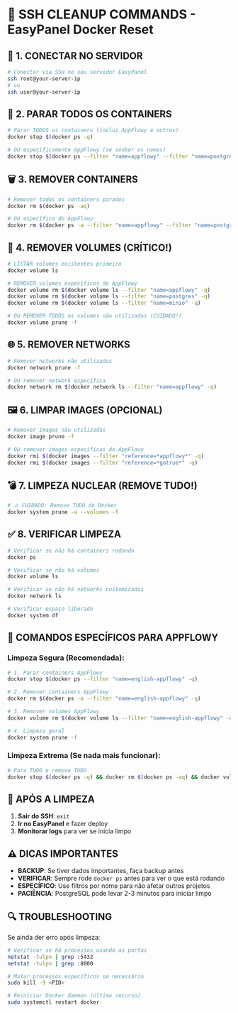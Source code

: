 # 🧹 SSH CLEANUP COMMANDS - EasyPanel Docker Reset

## 🔐 **1. CONECTAR NO SERVIDOR**

```bash
# Conectar via SSH no seu servidor EasyPanel
ssh root@your-server-ip
# ou
ssh user@your-server-ip
```

## 🛑 **2. PARAR TODOS OS CONTAINERS**

```bash
# Parar TODOS os containers (inclui AppFlowy e outros)
docker stop $(docker ps -q)

# OU especificamente AppFlowy (se souber os nomes)
docker stop $(docker ps --filter "name=appflowy" --filter "name=postgres" --filter "name=redis" --filter "name=minio" --filter "name=gotrue" -q)
```

## 🗑️ **3. REMOVER CONTAINERS**

```bash
# Remover todos os containers parados
docker rm $(docker ps -aq)

# OU específico do AppFlowy
docker rm $(docker ps -a --filter "name=appflowy" --filter "name=postgres" --filter "name=redis" --filter "name=minio" --filter "name=gotrue" -q)
```

## 💾 **4. REMOVER VOLUMES (CRÍTICO!)**

```bash
# LISTAR volumes existentes primeiro
docker volume ls

# REMOVER volumes específicos do AppFlowy
docker volume rm $(docker volume ls --filter "name=appflowy" -q)
docker volume rm $(docker volume ls --filter "name=postgres" -q)
docker volume rm $(docker volume ls --filter "name=minio" -q)

# OU REMOVER TODOS os volumes não utilizados (CUIDADO!)
docker volume prune -f
```

## 🌐 **5. REMOVER NETWORKS**

```bash
# Remover networks não utilizadas
docker network prune -f

# OU remover network específica
docker network rm $(docker network ls --filter "name=appflowy" -q)
```

## 🖼️ **6. LIMPAR IMAGES (OPCIONAL)**

```bash
# Remover images não utilizadas
docker image prune -f

# OU remover images específicas do AppFlowy
docker rmi $(docker images --filter "reference=*appflowy*" -q)
docker rmi $(docker images --filter "reference=*gotrue*" -q)
```

## 💣 **7. LIMPEZA NUCLEAR (REMOVE TUDO!)**

```bash
# ⚠️ CUIDADO: Remove TUDO do Docker
docker system prune -a --volumes -f
```

## ✅ **8. VERIFICAR LIMPEZA**

```bash
# Verificar se não há containers rodando
docker ps

# Verificar se não há volumes
docker volume ls

# Verificar se não há networks customizadas
docker network ls

# Verificar espaço liberado
docker system df
```

## 🎯 **COMANDOS ESPECÍFICOS PARA APPFLOWY**

### Limpeza Segura (Recomendada):
```bash
# 1. Parar containers AppFlowy
docker stop $(docker ps --filter "name=english-appflowy" -q)

# 2. Remover containers AppFlowy
docker rm $(docker ps -a --filter "name=english-appflowy" -q)

# 3. Remover volumes AppFlowy
docker volume rm $(docker volume ls --filter "name=english-appflowy" -q)

# 4. Limpeza geral
docker system prune -f
```

### Limpeza Extrema (Se nada mais funcionar):
```bash
# Para TUDO e remove TUDO
docker stop $(docker ps -q) && docker rm $(docker ps -aq) && docker volume prune -f && docker system prune -a -f
```

## 🚀 **APÓS A LIMPEZA**

1. **Sair do SSH**: `exit`
2. **Ir no EasyPanel** e fazer deploy
3. **Monitorar logs** para ver se inicia limpo

## ⚠️ **DICAS IMPORTANTES**

- **BACKUP**: Se tiver dados importantes, faça backup antes
- **VERIFICAR**: Sempre rode `docker ps` antes para ver o que está rodando
- **ESPECÍFICO**: Use filtros por nome para não afetar outros projetos
- **PACIÊNCIA**: PostgreSQL pode levar 2-3 minutos para iniciar limpo

## 🔍 **TROUBLESHOOTING**

Se ainda der erro após limpeza:
```bash
# Verificar se há processos usando as portas
netstat -tulpn | grep :5432
netstat -tulpn | grep :8000

# Matar processos específicos se necessário
sudo kill -9 <PID>

# Reiniciar Docker daemon (último recurso)
sudo systemctl restart docker
```